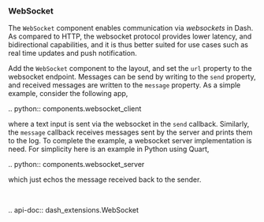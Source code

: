 ### WebSocket

The `WebSocket` component enables communication via _websockets_ in Dash. As compared to HTTP, the websocket protocol provides lower latency, and bidirectional capabilities, and it is thus better suited for use cases such as real time updates and push notification. 

Add the `WebSocket` component to the layout, and set the `url` property to the websocket endpoint. Messages can be send by writing to the `send` property, and received messages are written to the `message` property. As a simple example, consider the following app,

.. python:: components.websocket_client

where a text input is sent via the websocket in the `send` callback. Similarly, the `message` callback receives messages sent by the server and prints them to the log. To complete the example, a websocket server implementation is need. For simplicity here is an example in Python using Quart, 

.. python:: components.websocket_server

which just echos the message received back to the sender.

<br>

.. api-doc:: dash_extensions.WebSocket


